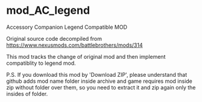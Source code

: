 # mod_AC_legend
Accessory Companion Legend Compatible MOD

Original source code decompiled from https://www.nexusmods.com/battlebrothers/mods/314

This mod tracks the change of original mod and then implement compatiblity to legend mod.

P.S. If you download this mod by 'Download ZIP', please understand that github adds mod name folder inside archive and game requires mod inside zip without folder over them, so you need to extract it and zip again only the insides of folder.
